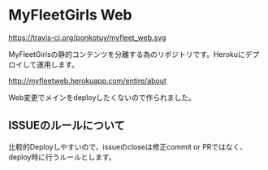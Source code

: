 # MyFleetGirls Web

https://travis-ci.org/ponkotuy/myfleet_web.svg

MyFleetGirlsの静的コンテンツを分離する為のリポジトリです。Herokuにデプロイして運用します。

http://myfleetweb.herokuapp.com/entire/about

Web変更でメインをdeployしたくないので作られました。

## ISSUEのルールについて

比較的Deployしやすいので、issueのcloseは修正commit or PRではなく、deploy時に行うルールとします。
